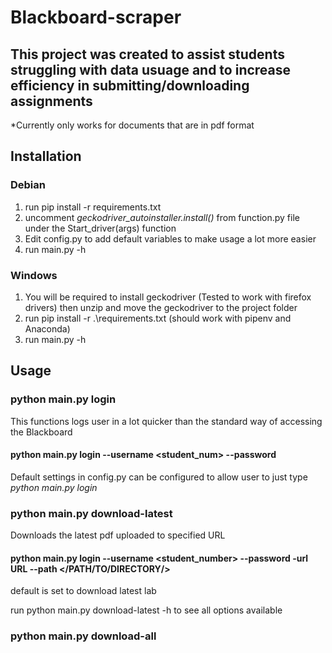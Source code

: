 # Blackboard-scraper

## This project was created to assist students struggling with data usuage and to increase efficiency in submitting/downloading assignments
*Currently only works for documents that are in pdf format 

## Installation 
### Debian
 
1) run pip install -r requirements.txt
2) uncomment *geckodriver_autoinstaller.install()* from function.py file under the Start_driver(args) function 
2) Edit config.py to add default variables to make usage a lot more easier
3) run main.py -h

### Windows 

1) You will be required to install geckodriver (Tested to work with firefox drivers) then unzip and move the geckodriver to the project folder
2) run pip install -r .\requirements.txt (should work with pipenv and Anaconda)
3) run main.py -h

## Usage

### python main.py login

This functions logs user in a lot quicker than the standard way of accessing the Blackboard

#### python main.py login --username <student_num> --password <password>

Default settings in config.py can be configured to allow user to just type *python main.py login*

### python main.py download-latest 

Downloads the latest pdf uploaded to specified URL

#### python main.py login --username <student_number> --password <password> -url URL --path </PATH/TO/DIRECTORY/>
default is set to download latest lab

run python main.py download-latest -h to see all options available 

### python main.py download-all 





